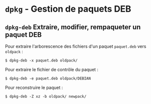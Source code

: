 # `dpkg` - Gestion de paquets DEB

## `dpkg-deb` Extraire, modifier, rempaqueter un paquet DEB

Pour extraire l'arborescence des fichiers d'un paquet `paquet.deb` vers `oldpack` :

```
$ dpkg-deb -x paquet.deb oldpack/
```

Pour extraire le fichier de contrôle du paquet :

```
$ dpkg-deb -e paquet.deb oldpack/DEBIAN
```

Pour reconstruire le paquet :

```
$ dpkg-deb -Z xz -b oldpack/ newpack/
```